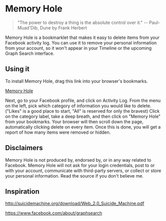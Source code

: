 Memory Hole
===========
> "The power to destroy a thing is the absolute control over it." -- Paul-Muad'Dib, Dune by Frank Herbert

Memory Hole is a bookmarklet that makes it easy to delete items from your Facebook activity log. You can use it to remove your personal information from your account, so it won't appear in your Timeline or the upcoming Graph Search interface.

Using it
--------
To install Memory Hole, drag this link into your browser's bookmarks.

<a href="javascript:%28function%28%29%7Bfor%28var%20d%3D%5B%5B%22a%22%2C%22contains%28%40class%2C%20%27uiPopoverButton%27%29%22%5D%2C%5B%22a%22%2C%22contains%28%40ajaxify%2C%20%27action%3Dremove_content%27%29%20or%20contains%28%40ajaxify%2C%20%27action%3Dunlike%27%29%20or%20contains%28%40ajaxify%2C%20%27action%3Dunvote%27%29%22%5D%2C%5B%22a%22%2C%22contains%28%40ajaxify%2C%20%27action%3Dhide%27%29%22%5D%2C%5B%22a%22%2C%22contains%28%40ajaxify%2C%20%27/ajax/report.php%3Fcontent_type%3D2%27%29%22%5D%2C%5B%22input%22%2C%22%40type%3D%27checkbox%27%20and%20%40name%3D%27untag%27%22%5D%2C%5B%22input%22%2C%22%40type%3D%27submit%27%20and%20%40value%3D%27Continue%27%22%5D%2C%5B%22input%22%2C%22%40type%3D%27button%27%20and%20%40name%3D%27ok%27%20and%20%28%40value%3D%27Unlike%27%20or%20%40value%3D%27Delete%27%20or%20%40value%3D%27Unvote%27%29%22%5D%2C%5B%22a%22%2C%0A%22contains%28%40class%2C%20%27layerCancel%27%29%20and%20%40role%3D%27button%27%20and%20contains%28span/text%28%29%2C%20%27Okay%27%29%22%5D%5D%2Cl%3Dfunction%28%29%7Bfor%28var%20b%3Ddocument.body.clientHeight%2Cj%3Db%21%3Dh%2Cc%3D0%3Bc%3Cd.length%3Bc%2B%2B%29%7Bvar%20a%3Ba%3Ddocument.evaluate%28%22//%22%2Bd%5Bc%5D%5B0%5D%2B%22%5B%28%22%2Bd%5Bc%5D%5B1%5D%2B%22%29%20and%20not%28%40data-mh-visited%29%5D%22%2Cdocument%2Cnull%2CXPathResult.UNORDERED_NODE_SNAPSHOT_TYPE%2Cnull%29%3Bfor%28var%20f%3D0%3Bf%3Ca.snapshotLength%3Bf%2B%2B%29%7Bvar%20g%3Da.snapshotItem%28f%29%3Bg%26%26%28g.setAttribute%28%22data-mh-visited%22%2C%22%22%29%2Cg.click%28%29%29%7Da%3Da.snapshotLength%3Be%5Bc%5D%2B%3Da%3B0%3Ca%26%26%28j%3D%210%29%7Dif%28j%29h%3Db%2Cwindow.scrollTo%280%2Cb%29%3Belse%20if%28k%2B%2B%2C%0A5%3D%3Dk%29%7Balert%28%22Done%5Cn%22%29%3Breturn%7Dwindow.setTimeout%28l%2C1E3%29%7D%2Ch%3D0%2Ck%3D0%2Ce%3DArray%28d.length%29%2Cb%3D0%3Bb%3Ce.length%3Bb%2B%2B%29e%5Bb%5D%3D0%3Bl%28%29%7D%29%28%29%3B%0A">Memory Hole</a>

Next, go to your Facebook profile, and click on Activity Log. From the menu on the left, pick which category of information you would like to delete. ("Likes" is a good place to start, "All" is reserved for only the bravest) Click on the category label, take a deep breath, and then click on "Memory Hole" from your bookmarks. Your browser will then scroll down the page, automatically clicking delete on every item. Once this is done, you will get a report of how many items were removed or hidden.

Disclaimers
-----------
Memory Hole is not produced by, endorsed by, or in any way related to Facebook. Memory Hole will not ask for your login credentials, post to or with your account, communicate with third-party servers, or collect or store your personal information. Read the source if you don't believe me.

Inspiration
-----------
http://suicidemachine.org/download/Web_2.0_Suicide_Machine.pdf

https://www.facebook.com/about/graphsearch
